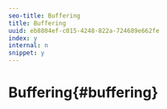 ```yaml
---
seo-title: Buffering
title: Buffering
uuid: eb8804ef-c015-4248-822a-724689e662fe
index: y
internal: n
snippet: y
---
```


# Buffering{#buffering}

